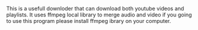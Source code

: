 This is a usefull downloder that can download both youtube videos and playlists. It uses 
ffmpeg local library to merge audio and video if you going to use this program please install
ffmpeg ibrary on your computer.  
